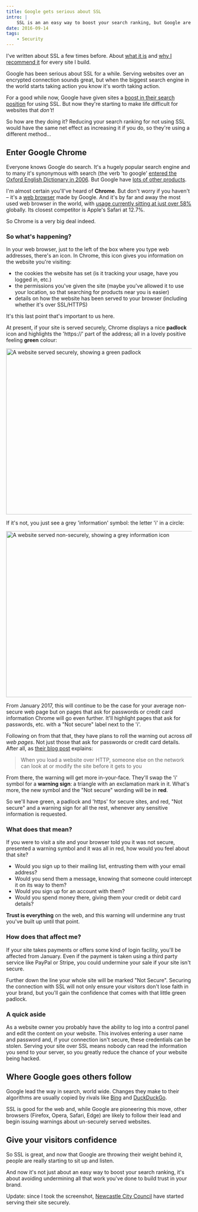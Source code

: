 ```yaml
---
title: Google gets serious about SSL
intro: |
    SSL is an an easy way to boost your search ranking, but Google are introducing something much more damaging to websites that aren't served securely
date: 2016-09-14
tags:
    - Security
---
```


I've written about SSL a few times before. About [what it is](/resources/what-is-ssl-and-is-it-worth-the-bother) and [why I recommend it](/resources/ssl-for-everyone) for every site I build.

Google has been serious about SSL for a while. Serving websites over an encrypted connection sounds great, but when the biggest search engine in the world starts taking action you know it's worth taking action.

For a good while now, Google have given sites a [boost in their search position](https://webmasters.googleblog.com/2014/08/https-as-ranking-signal.html) for using SSL. But now they're starting to make life difficult for websites that _don't_!

So how are they doing it? Reducing your search ranking for not using SSL would have the same net effect as increasing it if you do, so they're using a different method…


## Enter Google Chrome

Everyone knows Google do search. It's a hugely popular search engine and to many it's synonymous with search (the verb 'to google' [entered the Oxford English Dictionary in 2006](https://en.wikipedia.org/wiki/Google_(verb)). But Google have [lots of other products](https://www.google.com/intl/en_us/about/products/).

I'm almost certain you'll've heard of **Chrome**. But don't worry if you haven't – it's a [web browser](/resources/whats-in-a-browser) made by Google. And it's by far and away the most used web browser in the world, with [usage currently sitting at just over 58%](https://www.w3counter.com/globalstats.php?year=2016&month=8) globally. Its closest competitor is Apple's Safari at 12.7%.

So Chrome is a very big deal indeed.


### So what's happening?

In your web browser, just to the left of the box where you type web addresses, there's an icon. In Chrome, this icon gives you information on the website you're visiting:

+ the cookies the website has set (is it tracking your usage, have you logged in, etc.)
+ the permissions you've given the site (maybe you've allowed it to use your location, so that searching for products near you is easier)
+ details on how the website has been served to your browser (including whether it's over SSL/HTTPS)

It's this last point that's important to us here.

At present, if your site is served securely, Chrome displays a nice **padlock** icon and highlights the 'https://' part of the address; all in a lovely positive feeling **green** colour:

<img src="/assets/img/resources/tempertemper-ssl.png" alt="A website served securely, showing a green padlock" width="800" height="450" loading="lazy" />

If it's not, you just see a grey 'information' symbol: the letter 'i' in a circle:

<img src="/assets/img/resources/newcastle-city-council-ssl.png" alt="A website served non-securely, showing a grey information icon" width="800" height="450" loading="lazy" />

From January 2017, this will continue to be the case for your average non-secure web page but on pages that ask for passwords or credit card information Chrome will go even further. It'll highlight pages that ask for passwords, etc. with a "Not secure" label next to the 'i'.

Following on from that that, they have plans to roll the warning out across _all web pages_. Not just those that ask for passwords or credit card details. After all, as [their blog post](https://security.googleblog.com/2016/09/moving-towards-more-secure-web.html) explains:

> When you load a website over HTTP, someone else on the network can look at or modify the site before it gets to you

From there, the warning will get more in-your-face. They'll swap the 'i' symbol for a **warning sign**: a triangle with an exclamation mark in it. What's more, the new symbol and the "Not secure" wording will be in **red**.

So we'll have green, a padlock and 'https' for secure sites, and red, "Not secure" and a warning sign for all the rest, whenever any sensitive information is requested.

### What does that mean?

If you were to visit a site and your browser told you it was not secure, presented a warning symbol and it was all in red, how would you feel about that site?

+ Would you sign up to their mailing list, entrusting them with your email address?
+ Would you send them a message, knowing that someone could intercept it on its way to them?
+ Would you sign up for an account with them?
+ Would you spend money there, giving them your credit or debit card details?

**Trust is everything** on the web, and this warning will undermine any trust you've built up until that point.

### How does that affect me?

If your site takes payments or offers some kind of login facility, you'll be affected from January. Even if the payment is taken using a third party service like PayPal or Stripe, you could undermine your sale if your site isn't secure.

Further down the line your whole site will be marked "Not Secure". Securing the connection with SSL will not only ensure your visitors don't lose faith in your brand, but you'll gain the confidence that comes with that little green padlock.

### A quick aside

As a website owner you probably have the ability to log into a control panel and edit the content on your website. This involves entering a user name and password and, if your connection isn't secure, these credentials can be stolen. Serving your site over SSL means nobody can read the information you send to your server, so you greatly reduce the chance of your website being hacked.


## Where Google goes others follow

Google lead the way in search, world wide. Changes they make to their algorithms are usually copied by rivals like [Bing](https://www.bing.com) and [DuckDuckGo](https://duckduckgo.com).

SSL is good for the web and, while Google are pioneering this move, other browsers (Firefox, Opera, Safari, Edge) are likely to follow their lead and begin issuing warnings about un-securely served websites.



## Give your visitors confidence

So SSL is great, and now that Google are throwing their weight behind it, people are really starting to sit up and listen.

And now it's not just about an easy way to boost your search ranking, it's about avoiding undermining all that work you've done to build trust in your brand.

Update: since I took the screenshot, [Newcastle City Council](https://www.newcastle.gov.uk) have started serving their site securely.
